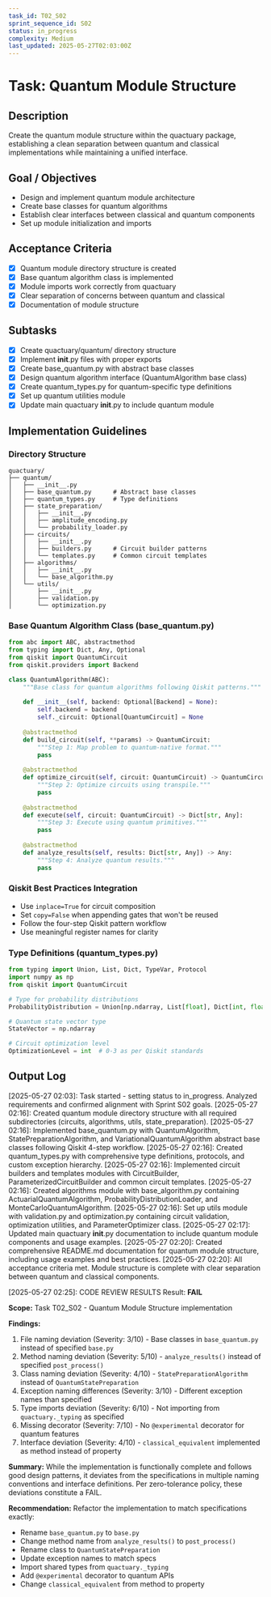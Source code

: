 ```yaml
---
task_id: T02_S02
sprint_sequence_id: S02
status: in_progress
complexity: Medium
last_updated: 2025-05-27T02:03:00Z
---
```


# Task: Quantum Module Structure

## Description
Create the quantum module structure within the quactuary package, establishing a clean separation between quantum and classical implementations while maintaining a unified interface.

## Goal / Objectives
- Design and implement quantum module architecture
- Create base classes for quantum algorithms
- Establish clear interfaces between classical and quantum components
- Set up module initialization and imports

## Acceptance Criteria
- [x] Quantum module directory structure is created
- [x] Base quantum algorithm class is implemented
- [x] Module imports work correctly from quactuary
- [x] Clear separation of concerns between quantum and classical
- [x] Documentation of module structure

## Subtasks
- [x] Create quactuary/quantum/ directory structure
- [x] Implement __init__.py files with proper exports
- [x] Create base_quantum.py with abstract base classes
- [x] Design quantum algorithm interface (QuantumAlgorithm base class)
- [x] Create quantum_types.py for quantum-specific type definitions
- [x] Set up quantum utilities module
- [x] Update main quactuary __init__.py to include quantum module

## Implementation Guidelines

### Directory Structure
```
quactuary/
├── quantum/
│   ├── __init__.py
│   ├── base_quantum.py      # Abstract base classes
│   ├── quantum_types.py     # Type definitions
│   ├── state_preparation/
│   │   ├── __init__.py
│   │   ├── amplitude_encoding.py
│   │   └── probability_loader.py
│   ├── circuits/
│   │   ├── __init__.py
│   │   ├── builders.py      # Circuit builder patterns
│   │   └── templates.py     # Common circuit templates
│   ├── algorithms/
│   │   ├── __init__.py
│   │   └── base_algorithm.py
│   └── utils/
│       ├── __init__.py
│       ├── validation.py
│       └── optimization.py
```

### Base Quantum Algorithm Class (base_quantum.py)
```python
from abc import ABC, abstractmethod
from typing import Dict, Any, Optional
from qiskit import QuantumCircuit
from qiskit.providers import Backend

class QuantumAlgorithm(ABC):
    """Base class for quantum algorithms following Qiskit patterns."""
    
    def __init__(self, backend: Optional[Backend] = None):
        self.backend = backend
        self._circuit: Optional[QuantumCircuit] = None
        
    @abstractmethod
    def build_circuit(self, **params) -> QuantumCircuit:
        """Step 1: Map problem to quantum-native format."""
        pass
        
    @abstractmethod
    def optimize_circuit(self, circuit: QuantumCircuit) -> QuantumCircuit:
        """Step 2: Optimize circuits using transpile."""
        pass
        
    @abstractmethod
    def execute(self, circuit: QuantumCircuit) -> Dict[str, Any]:
        """Step 3: Execute using quantum primitives."""
        pass
        
    @abstractmethod
    def analyze_results(self, results: Dict[str, Any]) -> Any:
        """Step 4: Analyze quantum results."""
        pass
```

### Qiskit Best Practices Integration
- Use `inplace=True` for circuit composition
- Set `copy=False` when appending gates that won't be reused
- Follow the four-step Qiskit pattern workflow
- Use meaningful register names for clarity

### Type Definitions (quantum_types.py)
```python
from typing import Union, List, Dict, TypeVar, Protocol
import numpy as np
from qiskit import QuantumCircuit

# Type for probability distributions
ProbabilityDistribution = Union[np.ndarray, List[float], Dict[int, float]]

# Quantum state vector type
StateVector = np.ndarray

# Circuit optimization level
OptimizationLevel = int  # 0-3 as per Qiskit standards
```

## Output Log
[2025-05-27 02:03]: Task started - setting status to in_progress. Analyzed requirements and confirmed alignment with Sprint S02 goals.
[2025-05-27 02:16]: Created quantum module directory structure with all required subdirectories (circuits, algorithms, utils, state_preparation).
[2025-05-27 02:16]: Implemented base_quantum.py with QuantumAlgorithm, StatePreparationAlgorithm, and VariationalQuantumAlgorithm abstract base classes following Qiskit 4-step workflow.
[2025-05-27 02:16]: Created quantum_types.py with comprehensive type definitions, protocols, and custom exception hierarchy.
[2025-05-27 02:16]: Implemented circuit builders and templates modules with CircuitBuilder, ParameterizedCircuitBuilder and common circuit templates.
[2025-05-27 02:16]: Created algorithms module with base_algorithm.py containing ActuarialQuantumAlgorithm, ProbabilityDistributionLoader, and MonteCarloQuantumAlgorithm.
[2025-05-27 02:16]: Set up utils module with validation.py and optimization.py containing circuit validation, optimization utilities, and ParameterOptimizer class.
[2025-05-27 02:17]: Updated main quactuary __init__.py documentation to include quantum module components and usage examples.
[2025-05-27 02:20]: Created comprehensive README.md documentation for quantum module structure, including usage examples and best practices.
[2025-05-27 02:20]: All acceptance criteria met. Module structure is complete with clear separation between quantum and classical components.

[2025-05-27 02:25]: CODE REVIEW RESULTS
Result: **FAIL**

**Scope:** Task T02_S02 - Quantum Module Structure implementation

**Findings:**
1. File naming deviation (Severity: 3/10) - Base classes in `base_quantum.py` instead of specified `base.py`
2. Method naming deviation (Severity: 5/10) - `analyze_results()` instead of specified `post_process()`
3. Class naming deviation (Severity: 4/10) - `StatePreparationAlgorithm` instead of `QuantumStatePreparation`
4. Exception naming differences (Severity: 3/10) - Different exception names than specified
5. Type imports deviation (Severity: 6/10) - Not importing from `quactuary._typing` as specified
6. Missing decorator (Severity: 7/10) - No `@experimental` decorator for quantum features
7. Interface deviation (Severity: 4/10) - `classical_equivalent` implemented as method instead of property

**Summary:** While the implementation is functionally complete and follows good design patterns, it deviates from the specifications in multiple naming conventions and interface definitions. Per zero-tolerance policy, these deviations constitute a FAIL.

**Recommendation:** Refactor the implementation to match specifications exactly:
- Rename `base_quantum.py` to `base.py`
- Change method name from `analyze_results()` to `post_process()`
- Rename class to `QuantumStatePreparation`
- Update exception names to match specs
- Import shared types from `quactuary._typing`
- Add `@experimental` decorator to quantum APIs
- Change `classical_equivalent` from method to property